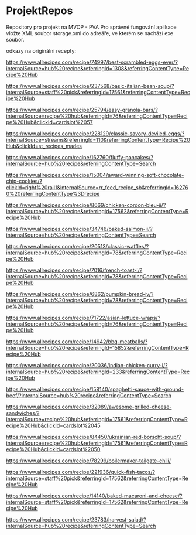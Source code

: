 # ProjektRepos
Repository pro projekt na MVOP - PVA
Pro správné fungování apilkace vložte XML soubor storage.xml do adreáře, ve kterém se nachází exe soubor.

odkazy na originální recepty: 

https://www.allrecipes.com/recipe/74997/best-scrambled-eggs-ever/?internalSource=hub%20recipe&referringId=1308&referringContentType=Recipe%20Hub

https://www.allrecipes.com/recipe/237568/basic-italian-bean-soup/?internalSource=staff%20pick&referringId=17561&referringContentType=Recipe%20Hub

https://www.allrecipes.com/recipe/25794/easy-granola-bars/?internalSource=recipe%20hub&referringId=76&referringContentType=Recipe%20Hub&clickId=cardslot%2057

https://www.allrecipes.com/recipe/228129/classic-savory-deviled-eggs/?internalSource=streams&referringId=110&referringContentType=Recipe%20Hub&clickId=st_recipes_mades

https://www.allrecipes.com/recipe/162760/fluffy-pancakes/?internalSource=hub%20recipe&referringContentType=Search

https://www.allrecipes.com/recipe/15004/award-winning-soft-chocolate-chip-cookies/?clickId=right%20rail1&internalSource=rr_feed_recipe_sb&referringId=162760%20referringContentType%3Drecipe

https://www.allrecipes.com/recipe/8669/chicken-cordon-bleu-ii/?internalSource=hub%20recipe&referringId=17562&referringContentType=Recipe%20Hub

https://www.allrecipes.com/recipe/34746/baked-salmon-ii/?internalSource=hub%20recipe&referringContentType=Search

https://www.allrecipes.com/recipe/20513/classic-waffles/?internalSource=hub%20recipe&referringId=78&referringContentType=Recipe%20Hub

https://www.allrecipes.com/recipe/7016/french-toast-i/?internalSource=hub%20recipe&referringId=78&referringContentType=Recipe%20Hub

https://www.allrecipes.com/recipe/6862/pumpkin-bread-iv/?internalSource=hub%20recipe&referringId=78&referringContentType=Recipe%20Hub

https://www.allrecipes.com/recipe/71722/asian-lettuce-wraps/?internalSource=hub%20recipe&referringId=76&referringContentType=Recipe%20Hub

https://www.allrecipes.com/recipe/14942/bbq-meatballs/?internalSource=hub%20recipe&referringId=15852&referringContentType=Recipe%20Hub

https://www.allrecipes.com/recipe/20036/indian-chicken-curry-i/?internalSource=hub%20recipe&referringId=233&referringContentType=Recipe%20Hub

https://www.allrecipes.com/recipe/158140/spaghetti-sauce-with-ground-beef/?internalSource=hub%20recipe&referringContentType=Search

https://www.allrecipes.com/recipe/32089/awesome-grilled-cheese-sandwiches/?internalSource=recipe%20hub&referringId=17561&referringContentType=Recipe%20Hub&clickId=cardslot%2045

https://www.allrecipes.com/recipe/84450/ukrainian-red-borscht-soup/?internalSource=recipe%20hub&referringId=17561&referringContentType=Recipe%20Hub&clickId=cardslot%2050

https://www.allrecipes.com/recipe/78299/boilermaker-tailgate-chili/

https://www.allrecipes.com/recipe/221936/quick-fish-tacos/?internalSource=staff%20pick&referringId=17562&referringContentType=Recipe%20Hub

https://www.allrecipes.com/recipe/14140/baked-macaroni-and-cheese/?internalSource=staff%20pick&referringId=17562&referringContentType=Recipe%20Hub

https://www.allrecipes.com/recipe/23783/harvest-salad/?internalSource=hub%20recipe&referringContentType=Search
